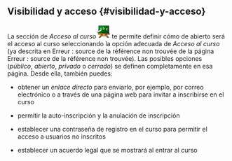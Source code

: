 ## Visibilidad y acceso {#visibilidad-y-acceso}

La sección de _Acceso al curso_![](../assets/graphics323.png) te permite definir cómo de abierto será el acceso al curso seleccionando la opción adecuada de _Acceso al curso_ (ya descrita en Erreur : source de la référence non trouvée de la página Erreur : source de la référence non trouvée). Las posibles opciones (_público_, _abierto_, _privado_ o _cerrado_) se definen completamente en esa página. Desde ella, también puedes:

*   obtener un _enlace directo_ para enviarlo, por ejemplo, por correo electrónico o a través de una página web para invitar a inscribirse en el curso

*   permitir la auto-inscripción y la anulación de inscripción

*   establecer una contraseña de registro en el curso para permitir el acceso a usuarios no inscritos

*   establecer un acuerdo legal que se mostrará al entrar al curso